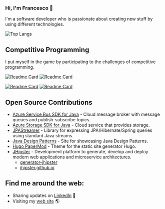 ### Hi, I'm Francesco 👋

I'm a software developer who is passionate about creating new stuff by using different technologies.

![Top Langs](https://github-readme-stats.vercel.app/api/top-langs/?username=frascu&title_color=ffffff&text_color=c9cacc&icon_color=2bbc8a&bg_color=1d1f21)

## Competitive Programming
I put myself in the game by participating to the challenges of competitive programming.

[![Readme Card](https://github-readme-stats.vercel.app/api/pin/?username=frascu&repo=advent-of-code&show_owner=true&title_color=ffffff&text_color=c9cacc&icon_color=2bbc8a&bg_color=1d1f21)](https://github.com/frascu/advent-of-code)
[![Readme Card](https://github-readme-stats.vercel.app/api/pin/?username=frascu&repo=google-hash-code&show_owner=true&title_color=ffffff&text_color=c9cacc&icon_color=2bbc8a&bg_color=1d1f21)](https://github.com/frascu/google-hash-code)


[![Readme Card](https://github-readme-stats.vercel.app/api/pin/?username=frascu&repo=google-code-jam&show_owner=true&title_color=ffffff&text_color=c9cacc&icon_color=2bbc8a&bg_color=1d1f21)](https://github.com/frascu/google-code-jam)
[![Readme Card](https://github-readme-stats.vercel.app/api/pin/?username=frascu&repo=amazon-interview-2018&show_owner=true&title_color=ffffff&text_color=c9cacc&icon_color=2bbc8a&bg_color=1d1f21)](https://github.com/frascu/amazon-interview-2018)

## Open Source Contributions
* [Azure Service Bus SDK for Java](https://github.com/Azure/azure-sdk-for-java/pulls?q=is%3Apr+is%3Aclosed+author%3Afrascu+review%3Aapproved+label%3A%22Service+Bus%22) - Cloud message broker with message queues and publish-subscribe topics.
* [Azure Storage SDK for Java](https://github.com/Azure/azure-sdk-for-java/pulls?q=is%3Apr+is%3Aclosed+author%3Afrascu+review%3Aapproved+label%3AStorage) - Cloud service that provides storage.
*  [JPAStreamer](https://github.com/speedment/jpa-streamer/pulls?q=is%3Apr+is%3Amerged+author%3Afrascu+) - Library for expressing JPA/Hibernate/Spring queries using standard Java streams.
* [Java Design Patterns](https://github.com/iluwatar/java-design-patterns/pulls?q=is%3Apr+author%3Afrascu+is%3Amerged) - Site for showcasing Java Design Patterns.
* [Hugo PaperMod](https://github.com/adityatelange/hugo-PaperMod/pulls?q=is%3Apr+author%3Afrascu+is%3Amerged) - Theme for the static site generator Hugo.
* [JHipster](https://www.jhipster.tech/) - Development platform to generate, develop and deploy modern web applications and microservice architectures.
  * [generator-jhipster](https://github.com/jhipster/generator-jhipster/pulls?q=is%3Apr+author%3Afrascu+is%3Amerged)
  * [jhipster.github.io](https://github.com/jhipster/jhipster.github.io/pulls?q=is%3Apr+author%3Afrascu+is%3Aprogress%2Cmerged)
## Find me around the web: 
- Sharing updates on <a href="https://www.linkedin.com/in/francesco-scuccimarri/">LinkedIn</a> 💼
- Visiting my [web site](https://frascu.github.io) 🌎
<!--
**frascu/frascu** is a ✨ _special_ ✨ repository because its `README.md` (this file) appears on your GitHub profile.

Here are some ideas to get you started:

- 🔭 I’m currently working on ...
- 🌱 I’m currently learning ...
- 👯 I’m looking to collaborate on ...
- 🤔 I’m looking for help with ...
- 💬 Ask me about ...
- 📫 How to reach me: ...
- 😄 Pronouns: ...
- ⚡ Fun fact: ...
-->
